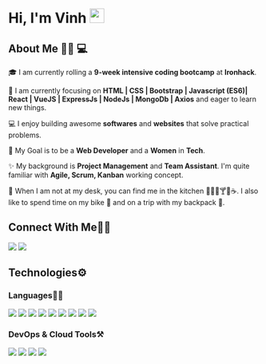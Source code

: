 # Hi, I'm Vinh <img src="https://github.com/TheDudeThatCode/TheDudeThatCode/blob/master/Assets/Hi.gif" width="29px">
## About Me 👩🏻 💻

🎓 I am currently rolling a **9-week intensive coding bootcamp** at **Ironhack**.

🌱 I am currently focusing on **HTML | CSS | Bootstrap | Javascript (ES6)| React | VueJS | ExpressJs | NodeJs | MongoDb | Axios** and eager to learn new things.

💻 I enjoy building awesome **softwares** and **websites** that solve practical problems.

🎯 My Goal is to be a **Web Developer** and a **Women** in **Tech**.

✨ My background is **Project Management** and **Team Assistant**. I'm quite familiar with **Agile, Scrum, Kanban** working concept.

👀 When I am not at my desk, you can find me in the kitchen 🍔🍜🍣🍸🍻☕. I also like to spend time on my bike 🚴 and on a trip with my backpack 🎒. 

## Connect With Me👋🏼
<p align="left">  
<a href="/" target="blank"><img src="https://img.icons8.com/color/35/000000/twitter--v2.png"/></a>
<a href="https://www.linkedin.com/in/vickynguyen-ins/" target="blank"><img src="https://img.icons8.com/color/35/000000/linkedin.png"/></a>


## Technologies⚙️

### Languages✍🏼
  <img src="https://img.icons8.com/color/48/000000/html-5--v1.png"/> <img src="https://img.icons8.com/color/48/000000/css3.png"/> <img src="https://img.icons8.com/color/48/000000/bootstrap.png"/> <img src="https://img.icons8.com/color/48/000000/javascript--v2.png"/> <img src="https://img.icons8.com/color/48/000000/nodejs.png"/> <img src="https://img.icons8.com/office/16/000000/react.png"/> <img src="https://img.icons8.com/color/48/000000/vue-js.png"/> <img src="https://img.icons8.com/color/50/000000/angularjs.png"/> <img src="https://img.icons8.com/color/48/000000/mongodb.png"/>
<!--   <img src="https://img.icons8.com/color/35/000000/html-5--v1.png"/> -->
<!--   <img src="https://img.icons8.com/color/35/000000/css3.png"/>  -->
<!--   <img src="https://img.icons8.com/color/35/000000/javascript--v1.png"/>  -->
  
### DevOps & Cloud Tools⚒️

  <img src="https://img.icons8.com/color/48/000000/visual-studio-code-2019.png"/> <img src="https://img.icons8.com/color/48/000000/google-cloud.png"/> <img src="https://img.icons8.com/glyph-neue/64/000000/github.png"/> <img src="https://img.icons8.com/cute-clipart/64/000000/canva-app.png"/>
